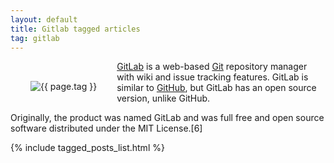 ```yaml
---
layout: default
title: Gitlab tagged articles
tag: gitlab
---
```


<div style="float: left; margin: 2.0rem;">
	<img src="/public/images/{{ page.tag }}.png" style="max-width: 10rem;" alt="{{ page.tag }}" />
</div>

[GitLab](https://about.gitlab.com/) is a web-based [Git](/tag/git) repository manager with wiki and issue tracking features. GitLab is similar to [GitHub](/tag/github), but GitLab has an open source version, unlike GitHub.


Originally, the product was named GitLab and was full free and open source software distributed under the MIT License.[6]

{% include tagged_posts_list.html %}


